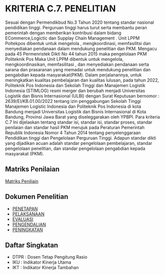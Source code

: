 # KRITERIA C.7. PENELITIAN
Sesuai dengan Permendikbud No.3 Tahun 2020 tentang standar nasional pendidikan tinggi. Perguruan tinggi harus turut serta membantu peran pemerintah  dengan memberikan kontribusi dalam bidang ECommerce,Logictic dan Supplay Chain Management . Unit LPPM Poltekpos dibentuk untuk mengelola , mengkoordinasi, memfasilitsi dan menyediakan pendanaan dalam mendukung penelitian dan PKM. Mengacu pada 45 Permenristek Dikti No 44 tahun 2015 maka pengelolaan PKM Politeknik Pos Maka Unit LPPM dibentuk untuk mengelola, mengkoordinasikan, memfasilitasi , dan menyediakan pendanaan serta sarana dan prasaranan yang memadai untuk mendukung penelitian dan pengabdian kepada masyarakat(PKM). Dalam perjalanannya, untuk meningkatkan kualitas pembelajaran dan kualitas lulusan, pada tahun 2022, Politeknik Pos Indonesia dan Sekolah Tinggi dan Manajemen Logistik Indonesia (STIMLOG) resmi merger dan berubah menjadi Universitas Logistik dan Bisnis Internasional (ULBI) dengan Surat Keputusan bernomor : 2639/EI/KB.01.00/2022 tentang izin penggabungan Sekolah Tinggi Manajemen Logistic Indonesia dan Politeknik Pos Indonesia di kota Bandung menjadi Universitas Logistik dan Bisnis Internasional di Kota Bandung, Provinsi Jawa Barat yang diseleggarakan oleh YPBPI.
Para kriteria C.7 Ini dijelaskan tentang standar isi, standar isi, standar proses, standar penilaian dan standar hasil PKM merujuk pada Peraturan Pemerintah Republik Indonesia Nomor 4 Tahun 2014 tentang penyelenggaraan Pendidikan tinggi dan Pengelolaan Perguruan Tinggi. Adapun standar dikti yang dijadikan acuan adalah standar pengelolaan pembelajaran, standar pengelolaan penelitian, dan standar pengelolaan pengabdian kepada masyarakat (PKM). 


## Matriks Penilaian
[Matriks Peniliain](matriks/README.md)
## Dokumen Penelitian
- [PENETAPAN](penetapan/README.md)
- [PELAKSANAAN](pelaksanaan/README.md)
- [EVALUASI](evaluasi/README.md)
- [PENGENDALIAN](pengendalian/README.md)
- [PENINGKATAN](peningkatan/README.md)

## Daftar Singkatan

- DTPR : Dosen Tetap Pengitung Rasio
- IKU : Indikator Kinerja Utama
- IKT : Indikator Kinerja Tambahan
